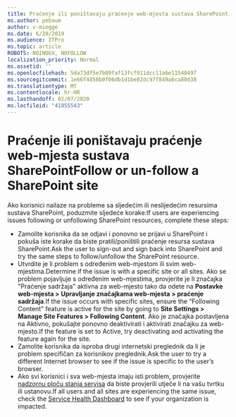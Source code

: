 ```yaml
---
title: Praćenje ili poništavaju praćenje web-mjesta sustava SharePoint
ms.author: pebaum
author: v-miegge
ms.date: 6/20/2019
ms.audience: ITPro
ms.topic: article
ROBOTS: NOINDEX, NOFOLLOW
localization_priority: Normal
ms.assetid: ''
ms.openlocfilehash: 5da73df5e7b09faf13fcf911dcc11a6e11540497
ms.sourcegitcommit: 1e66f4850b0f06db1d1be82dc97f849abca80d38
ms.translationtype: MT
ms.contentlocale: hr-HR
ms.lasthandoff: 02/07/2020
ms.locfileid: "41855543"
---
```

# <a name="follow-or-un-follow-a-sharepoint-site"></a><span data-ttu-id="1dcae-102">Praćenje ili poništavaju praćenje web-mjesta sustava SharePoint</span><span class="sxs-lookup"><span data-stu-id="1dcae-102">Follow or un-follow a SharePoint site</span></span>

<span data-ttu-id="1dcae-103">Ako korisnici nailaze na probleme sa sljedećim ili neslijedećim resursima sustava SharePoint, poduzmite sljedeće korake:</span><span class="sxs-lookup"><span data-stu-id="1dcae-103">If users are experiencing issues following or unfollowing SharePoint resources, complete these steps:</span></span>

* <span data-ttu-id="1dcae-104">Zamolite korisnika da se odjavi i ponovno se prijavi u SharePoint i pokuša iste korake da biste pratili/poništili praćenje resursa sustava SharePoint.</span><span class="sxs-lookup"><span data-stu-id="1dcae-104">Ask the user to sign-out and sign back into SharePoint and try the same steps to follow/unfollow the SharePoint resource.</span></span>
* <span data-ttu-id="1dcae-105">Utvrdite je li problem s određenim web-mjestom ili svim web-mjestima.</span><span class="sxs-lookup"><span data-stu-id="1dcae-105">Determine if the issue is with a specific site or all sites.</span></span> <span data-ttu-id="1dcae-106">Ako se problem pojavljuje s određenim web-mjestima, provjerite je li značajka "Praćenje sadržaja" aktivna za web-mjesto tako da odete na **Postavke web-mjesta > Upravljanje značajkama web-mjesta > praćenje sadržaja**.</span><span class="sxs-lookup"><span data-stu-id="1dcae-106">If the issue occurs with specific sites, ensure the “Following Content” feature is active for the site by going to **Site Settings > Manage Site Features > Following Content**.</span></span> <span data-ttu-id="1dcae-107">Ako je značajka postavljena na Aktivno, pokušajte ponovno deaktivirati i aktivirati značajku za web-mjesto.</span><span class="sxs-lookup"><span data-stu-id="1dcae-107">If the feature is set to Active, try deactivating and activating the feature again for the site.</span></span>
* <span data-ttu-id="1dcae-108">Zamolite korisnika da isproba drugi internetski preglednik da li je problem specifičan za korisnikov preglednik.</span><span class="sxs-lookup"><span data-stu-id="1dcae-108">Ask the user to try a different Internet browser to see if the issue is specific to the user’s browser.</span></span>
* <span data-ttu-id="1dcae-109">Ako svi korisnici i sva web-mjesta imaju isti problem, provjerite [nadzornu ploču stanja servisa](https://admin.microsoft.com/AdminPortal/Home#/servicehealth) da biste provjerili utječe li na vašu tvrtku ili ustanovu.</span><span class="sxs-lookup"><span data-stu-id="1dcae-109">If all users and all sites are experiencing the same issue, check the [Service Health Dashboard](https://admin.microsoft.com/AdminPortal/Home#/servicehealth) to see if your organization is impacted.</span></span>
